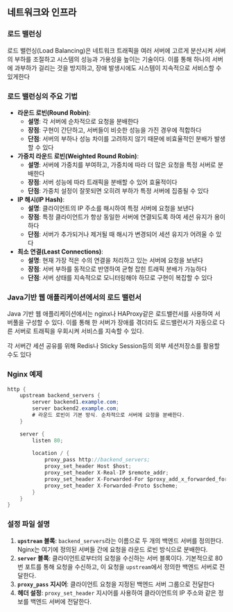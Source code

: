 ## 네트워크와 인프라

### 로드 밸런싱

로드 밸런싱(Load Balancing)은 네트워크 트래픽을 여러 서버에 고르게 분산시켜 서버의 부하를 조절하고 시스템의 성능과 가용성을 높이는 기술이다. 이를 통해 하나의 서버에 과부하가 걸리는 것을 방지하고, 장애 발생시에도 시스템이 지속적으로 서비스할 수 있게한다

### 로드 밸런싱의 주요 기법

- **라운드 로빈(Round Robin)**:
    - **설명**: 각 서버에 순차적으로 요청을 분배한다
    - **장점**: 구현이 간단하고, 서버들이 비슷한 성능을 가진 경우에 적합하다
    - **단점**: 서버의 부하나 성능 차이를 고려하지 않기 때문에 비효율적인 분배가 발생할 수 있다
- **가중치 라운드 로빈(Weighted Round Robin)**:
    - **설명**: 서버에 가중치를 부여하고, 가중치에 따라 더 많은 요청을 특정 서버로 분배한다
    - **장점**: 서버 성능에 따라 트래픽을 분배할 수 있어 효율적이다
    - **단점**: 가중치 설정이 잘못되면 오히려 부하가 특정 서버에 집중될 수 있다
- **IP 해시(IP Hash)**:
    - **설명**: 클라이언트의 IP 주소를 해시하여 특정 서버에 요청을 보낸다
    - **장점**: 특정 클라이언트가 항상 동일한 서버에 연결되도록 하여 세션 유지가 용이하다
    - **단점**: 서버가 추가되거나 제거될 때 해시가 변경되어 세션 유지가 어려울 수 있다
- **최소 연결(Least Connections)**:
    - **설명**: 현재 가장 적은 수의 연결을 처리하고 있는 서버에 요청을 보낸다
    - **장점**: 서버 부하를 동적으로 반영하여 균형 잡힌 트래픽 분배가 가능하다
    - **단점**: 서버 상태를 지속적으로 모니터링해야 하므로 구현이 복잡할 수 있다

### Java기반 웹 애플리케이션에서의 로드 밸런서

Java 기반 웹 애플리케이션에서는 nginx나 HAProxy같은 로드밸런서를 사용하여 서버풀을 구성할 수 있다. 이를 통해 한 서버가 장애를 겪더라도 로드밸런서가 자동으로 다른 서버로 트래픽을 우회시켜 서비스를 지속할 수 있다.

각 서버간 세션 공유를 위해 Redis나 Sticky Session등의 외부 세션저장소를 활용할 수도 있다

### Nginx 예제

```java
http {
    upstream backend_servers {
        server backend1.example.com;
        server backend2.example.com;
        # 라운드 로빈이 기본 방식. 순차적으로 서버에 요청을 분배한다.
    }

    server {
        listen 80;
        
        location / {
            proxy_pass http://backend_servers;
            proxy_set_header Host $host;
            proxy_set_header X-Real-IP $remote_addr;
            proxy_set_header X-Forwarded-For $proxy_add_x_forwarded_for;
            proxy_set_header X-Forwarded-Proto $scheme;
        }
    }
}

```

### 설정 파일 설명

1. **`upstream` 블록**: `backend_servers`라는 이름으로 두 개의 백엔드 서버를 정의한다. Nginx는 여기에 정의된 서버들 간에 요청을 라운드 로빈 방식으로 분배한다.
2. **`server` 블록**: 클라이언트로부터의 요청을 수신하는 서버 블록이다. 기본적으로 80번 포트를 통해 요청을 수신하고, 이 요청을 `upstream`에서 정의한 백엔드 서버로 전달한다.
3. **`proxy_pass` 지시어**: 클라이언트 요청을 지정된 백엔드 서버 그룹으로 전달한다
4. **헤더 설정**: `proxy_set_header` 지시어를 사용하여 클라이언트의 IP 주소와 같은 정보를 백엔드 서버에 전달한다.